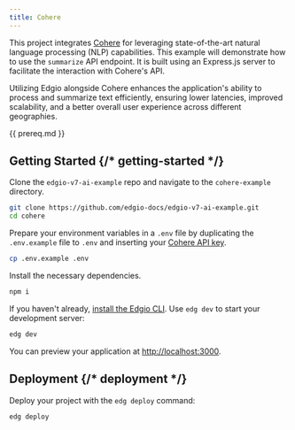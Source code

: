 ```yaml
---
title: Cohere
---
```


This project integrates [Cohere](https://cohere.ai/) for leveraging state-of-the-art natural language processing (NLP) capabilities. This example will demonstrate how to use the `summarize` API endpoint. It is built using an Express.js server to facilitate the interaction with Cohere's API.

Utilizing Edgio alongside Cohere enhances the application's ability to process and summarize text efficiently, ensuring lower latencies, improved scalability, and a better overall user experience across different geographies.

{{ prereq.md }}

## Getting Started {/* getting-started */}

Clone the `edgio-v7-ai-example` repo and navigate to the `cohere-example` directory.

```bash
git clone https://github.com/edgio-docs/edgio-v7-ai-example.git
cd cohere
```

Prepare your environment variables in a `.env` file by duplicating the `.env.example` file to `.env` and inserting your [Cohere API key](https://docs.cohere.ai/).

```bash
cp .env.example .env
```

Install the necessary dependencies.

```bash
npm i
```

If you haven't already, [install the Edgio CLI](https://docs.edg.io/guides/v7/develop/cli). Use `edg dev` to start your development server:

```bash
edg dev
```

You can preview your application at [http://localhost:3000](http://localhost:3000).

## Deployment {/* deployment */}

Deploy your project with the `edg deploy` command:

```bash
edg deploy
```
